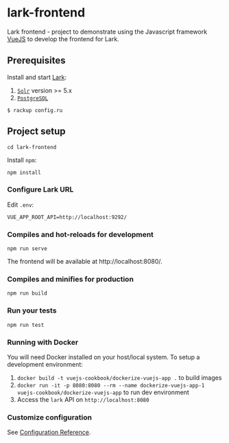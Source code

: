 # lark-frontend
Lark frontend - project to demonstrate using the Javascript framework [VueJS](https://vuejs.org/)
 to develop the frontend for Lark.

## Prerequisites

Install and start [Lark](https://gitlab.com/surfliner/surfliner/tree/master/lark):

1. [`Solr`][solr] version >= 5.x
1. [`PostgreSQL`][postgres]

```
$ rackup config.ru
```

## Project setup
```
cd lark-frontend
```

Install `npm`:
```
npm install
```

### Configure Lark URL
Edit `.env`:
```
VUE_APP_ROOT_API=http://localhost:9292/
```

### Compiles and hot-reloads for development
```
npm run serve
```

The frontend will be available at http://localhost:8080/.

### Compiles and minifies for production
```
npm run build
```

### Run your tests
```
npm run test
```

### Running with Docker
You will need Docker installed on your host/local system.
To setup a development environment:
1. `docker build -t vuejs-cookbook/dockerize-vuejs-app .`  to build images
1. `docker run -it -p 8080:8080 --rm --name dockerize-vuejs-app-1 vuejs-cookbook/dockerize-vuejs-app`  to run dev environment
1. Access the `lark` API on `http://localhost:8080`

### Customize configuration
See [Configuration Reference](https://cli.vuejs.org/config/).


[solr]: http://lucene.apache.org/solr/
[postgres]: https://www.postgresql.org/
